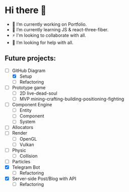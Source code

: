 # Hi there 👋
- 🔭 I’m currently working on Portfolio.
- 🌱 I’m currently learning JS & react-three-fiber.
- ⚡ I'm looking to collaborate with all.
- 🤔 I’m looking for help with all.
## Future projects:
- [ ] GitHub Diagram
  - [x] Setup
  - [ ] Refactoring
- [ ] Prototype game
  - [ ] 2D live-dead-soul
  - [ ] MVP mining-crafting-building-positioning-fighting
- [ ] Component Engine
  - [ ] Entity
  - [ ] Component
  - [ ] System
- [ ] Allocators
- [ ] Render
  - [ ] OpenGL
  - [ ] Vulkan
- [ ] Physic
  - [ ] Collision
- [ ] Particles
- [x] Telegram Bot
  - [ ] Refactoring
- [x] Server-side Post/Blog with API
  - [ ] Refactoring
